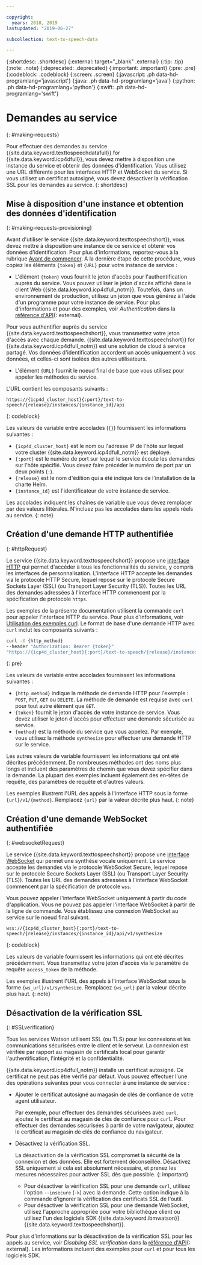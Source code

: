 ```yaml
---

copyright:
  years: 2018, 2019
lastupdated: "2019-06-27"

subcollection: text-to-speech-data

---
```


{:shortdesc: .shortdesc}
{:external: target="_blank" .external}
{:tip: .tip}
{:note: .note}
{:deprecated: .deprecated}
{:important: .important}
{:pre: .pre}
{:codeblock: .codeblock}
{:screen: .screen}
{:javascript: .ph data-hd-programlang='javascript'}
{:java: .ph data-hd-programlang='java'}
{:python: .ph data-hd-programlang='python'}
{:swift: .ph data-hd-programlang='swift'}

# Demandes au service
{: #making-requests}

Pour effectuer des demandes au service {{site.data.keyword.texttospeechdatafull}} for {{site.data.keyword.icp4dfull}}, vous devez mettre à disposition une instance du service et obtenir des données d'identification. Vous utilisez une URL différente pour les interfaces HTTP et WebSocket du service. Si vous utilisez un certificat autosigné, vous devez désactiver la vérification SSL pour les demandes au service.
{: shortdesc}

## Mise à disposition d'une instance et obtention des données d'identification
{: #making-requests-provisioning}

Avant d'utiliser le service {{site.data.keyword.texttospeechshort}}, vous devez mettre à disposition une instance de ce service et obtenir vos données d'identification. Pour plus d'informations, reportez-vous à la rubrique [Avant de commencer](/docs/services/text-to-speech-data?topic=text-to-speech-data-gettingStarted#before-you-begin).
A la dernière étape de cette procédure, vous copiez les éléments `{token}` et `{URL}` pour votre instance de service :

-   L'élément `{token}` vous fournit le jeton d'accès pour l'authentification auprès du service. Vous pouvez utiliser le jeton d'accès affiché dans le client Web {{site.data.keyword.icp4dfull_notm}}. Toutefois, dans un environnement de production, utilisez un jeton que vous générez à l'aide d'un programme pour votre instance de service. Pour plus d'informations et pour des exemples, voir *Authentication* dans la [référence d'API](https://{DomainName}/apidocs/text-to-speech-data#authentication){: external}.

Pour vous authentifier auprès du service {{site.data.keyword.texttospeechshort}}, vous transmettez votre jeton d'accès avec chaque demande. {{site.data.keyword.texttospeechshort}} for {{site.data.keyword.icp4dfull_notm}} est une solution de cloud à service partagé. Vos données d'identification accordent un accès uniquement à vos données, et celles-ci sont isolées des autres utilisateurs.
-   L'élément `{URL}` fournit le noeud final de base que vous utilisez pour appeler les méthodes du service.

L'URL contient les composants suivants :

```
https://{icp4d_cluster_host}{:port}/text-to-speech/{release}/instances/{instance_id}/api
```
{: codeblock}

Les valeurs de variable entre accolades (`{}`) fournissent les informations suivantes :

-   `{icp4d_cluster_host}` est le nom ou l'adresse IP de l'hôte sur lequel votre cluster {{site.data.keyword.icp4dfull_notm}} est déployé. 
-   `{:port}` est le numéro de port sur lequel le service écoute les demandes sur l'hôte spécifié. Vous devez faire précéder le numéro de port par un deux points (`:`).
-   `{release}` est le nom d'édition qui a été indiqué lors de l'installation de la charte Helm.
-   `{instance_id}` est l'identificateur de votre instance de service.

Les accolades indiquent les chaînes de variable que vous devez remplacer par des valeurs littérales. N'incluez pas les accolades dans les appels réels au service.
{: note}

## Création d'une demande HTTP authentifiée
{: #httpRequest}

Le service {{site.data.keyword.texttospeechshort}} propose une [interface HTTP](/docs/services/text-to-speech-data?topic=text-to-speech-data-usingHTTP) qui permet d'accéder à tous les fonctionnalités du service, y compris les interfaces de personnalisation. L'interface HTTP accepte les demandes via le protocole HTTP Secure, lequel repose sur le protocole Secure Sockets Layer (SSL) (ou Transport Layer Security (TLS)). Toutes les URL des demandes adressées à l'interface HTTP commencent par la spécification de protocole `https`. 

Les exemples de la présente documentation utilisent la commande `curl` pour appeler l'interface HTTP du service. Pour plus d'informations, voir [Utilisation des exemples curl](/docs/services/text-to-speech-data?topic=text-to-speech-data-gettingStarted#getting-started-curl). Le format de base d'une demande HTTP avec `curl` inclut les composants suivants :

```bash
curl -X {http_method}
--header "Authorization: Bearer {token}"
"https://{icp4d_cluster_host}{:port}/text-to-speech/{release}/instances/{instance_id}/api/v1/{method}"
```
{: pre}

Les valeurs de variable entre accolades fournissent les informations suivantes :

-   `{http_method}` indique la méthode de demande HTTP pour l'exemple : `POST`, `PUT`, `GET` ou `DELETE`. La méthode de demande est requise avec `curl` pour tout autre élément que `GET`.
-   `{token}` fournit le jeton d'accès de votre instance de service. Vous devez utiliser le jeton d'accès pour effectuer une demande sécurisée au service.
-   `{method}` est la méthode du service que vous appelez. Par exemple, vous utilisez la méthode `synthesize` pour effectuer une demande HTTP sur le service.

Les autres valeurs de variable fournissent les informations qui ont été décrites précédemment. De nombreuses méthodes ont des noms plus longs et incluent des paramètres de chemin que vous devez spécifier dans la demande. La plupart des exemples incluent également des en-têtes de requête, des paramètres de requête et d'autres valeurs.

Les exemples illustrent l'URL des appels à l'interface HTTP sous la forme `{url}/v1/{method}`. Remplacez `{url}` par la valeur décrite plus haut.
{: note}

## Création d'une demande WebSocket authentifiée
{: #websocketRequest}

Le service {{site.data.keyword.texttospeechshort}} propose une [interface WebSocket](/docs/services/text-to-speech-data?topic=text-to-speech-data-usingWebSocket) qui permet une synthèse vocale uniquement. Le service accepte les demandes via le protocole WebSocket Secure, lequel repose sur le protocole Secure Sockets Layer (SSL) (ou Transport Layer Security (TLS)). Toutes les URL des demandes adressées à l'interface WebSocket commencent par la spécification de protocole `wss`. 

Vous pouvez appeler l'interface WebSocket uniquement à partir du code d'application. Vous ne pouvez pas appeler l'interface WebSocket à partir de la ligne de commande. Vous établissez une connexion WebSocket au service sur le noeud final suivant.

```
wss://{icp4d_cluster_host}{:port}/text-to-speech/{release}/instances/{instance_id}/api/v1/synthesize
```
{: codeblock}

Les valeurs de variable fournissent les informations qui ont été décrites précédemment. Vous transmettez votre jeton d'accès via le paramètre de requête `access_token` de la méthode.

Les exemples illustrent l'URL des appels à l'interface WebSocket sous la forme `{ws_url}/v1/synthesize`. Remplacez `{ws_url}` par la valeur décrite plus haut.
{: note}

## Désactivation de la vérification SSL
{: #SSLverification}

Tous les services Watson utilisent SSL (ou TLS) pour les connexions et les communications sécurisées entre le client et le serveur. La connexion est vérifiée par rapport au magasin de certificats local pour garantir l'authentification, l'intégrité et la confidentialité.

{{site.data.keyword.icp4dfull_notm}} installe un certificat autosigné. Ce certificat ne peut pas être vérifié par défaut. Vous pouvez effectuer l'une des opérations suivantes pour vous connecter à une instance de service : 

-   Ajouter le certificat autosigné au magasin de clés de confiance de votre agent utilisateur.

    Par exemple, pour effectuer des demandes sécurisées avec `curl`, ajoutez le certificat au magasin de clés de confiance pour `curl`. Pour effectuer des demandes sécurisées à partir de votre navigateur, ajoutez le certificat au magasin de clés de confiance du navigateur.
-   Désactivez la vérification SSL.

    La désactivation de la vérification SSL compromet la sécurité de la connexion et des données. Elle est fortement déconseillée. Désactivez SSL uniquement si cela est absolument nécessaire, et prenez les mesures nécessaires pour activer SSL dès que possible.     {: important}

    -   Pour désactiver la vérification SSL pour une demande `curl`, utilisez l'option `--insecure` (`-k`) avec la demande. Cette option indique à la commande d'ignorer la vérification des certificats SSL de l'outil.
    -   Pour désactiver la vérification SSL pour une demande WebSocket, utilisez l'approche appropriée pour votre bibliothèque client ou utilisez l'un des logiciels SDK {{site.data.keyword.ibmwatson}}{{site.data.keyword.texttospeechshort}}.

Pour plus d'informations sur la désactivation de la vérification SSL pour les appels au service, voir *Disabling SSL verification* dans la [référence d'API](https://{DomainName}/apidocs/text-to-speech-data#disabling-ssl){: external}. Les informations incluent des exemples pour `curl` et pour tous les logiciels SDK.
